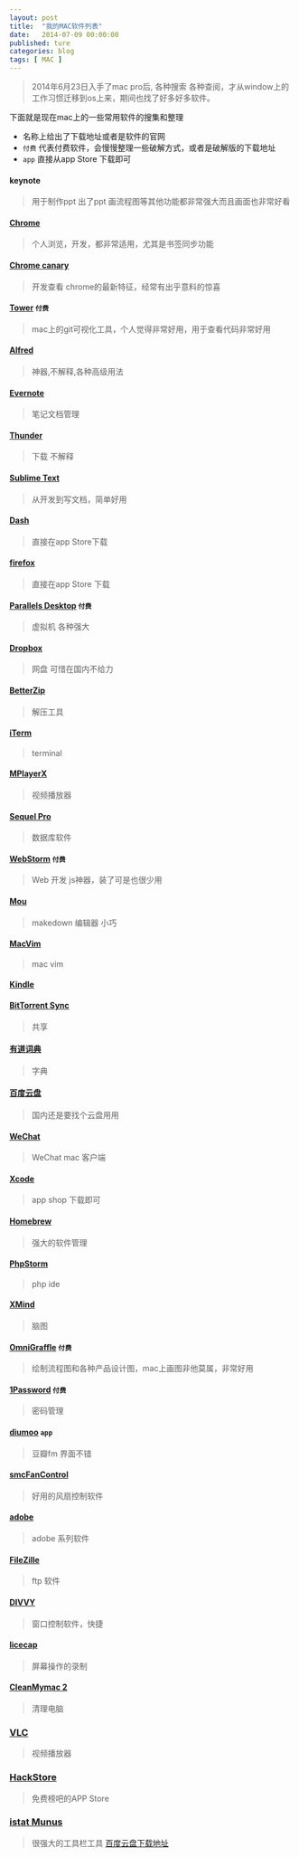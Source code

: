 ```yaml
---
layout: post
title:  "我的MAC软件列表"
date:   2014-07-09 00:00:00
published: ture
categories: blog
tags: [ MAC ]
---
```


> 2014年6月23日入手了mac pro后, 各种搜索 各种查阅，才从window上的工作习惯迁移到os上来，期间也找了好多好多软件。

下面就是现在mac上的一些常用软件的搜集和整理

- 名称上给出了下载地址或者是软件的官网
- `付费` 代表付费软件，会慢慢整理一些破解方式，或者是破解版的下载地址
- `app` 直接从app Store 下载即可

#### keynote
> 用于制作ppt 出了ppt 画流程图等其他功能都非常强大而且画面也非常好看

#### [Chrome](http://www.google.cn/chrome/)
> 个人浏览，开发，都非常适用，尤其是书签同步功能

#### [Chrome canary](https://www.google.com/intl/en/chrome/browser/canary.html)
> 开发查看 chrome的最新特征，经常有出乎意料的惊喜

#### [Tower](http://www.git-tower.com/) `付费`
> mac上的git可视化工具，个人觉得非常好用，用于查看代码非常好用

#### [Alfred](http://www.alfredapp.com/)
> 神器,不解释,各种高级用法

#### [Evernote](https://www.yinxiang.com/?from=evernote)
> 笔记文档管理

#### [Thunder](http://dl.xunlei.com/)
> 下载 不解释

#### [Sublime Text](http://www.sublimetext.com/)
> 从开发到写文档，简单好用

#### [Dash]()
> 直接在app Store下载

#### [firefox]()
> 直接在app Store 下载

#### [Parallels Desktop](http://www.parallels.com/cn/)  `付费`
> 虚拟机 各种强大

#### [Dropbox](http://www.getdropbox.com/)
> 网盘 可惜在国内不给力

#### [BetterZip]()
> 解压工具

#### [iTerm](http://iterm2.com/)
> terminal

#### [MPlayerX]()
> 视频播放器

#### [Sequel Pro](http://www.sequelpro.com/)
> 数据库软件

#### [WebStorm](http://www.jetbrains.com/webstorm/) `付费`
> Web 开发 js神器，装了可是也很少用

#### [Mou](http://www.mouapp.com/)
> makedown 编辑器 小巧

#### [MacVim](http://canx.me/tag/macvim/)
> mac vim

#### [Kindle]()

#### [BitTorrent Sync](http://www.bittorrent.com/sync/)
> 共享

#### [有道词典]()
> 字典

#### [百度云盘](http://pan.baidu.com)
> 国内还是要找个云盘用用

#### [WeChat](http://weixin.qq.com/cgi-bin/readtemplate?t=mac&lang=zh_CN)
> WeChat mac 客户端

#### [Xcode](https://developer.apple.com/xcode/)
> app shop 下载即可

#### [Homebrew](http://brew.sh/)
> 强大的软件管理

#### [PhpStorm](http://www.jetbrains.com/phpstorm/)
> php ide

#### [XMind](http://www.xmind.net/)
> 脑图

#### [OmniGraffle](http://www.omnigroup.com/omnigraffle/) `付费`
> 绘制流程图和各种产品设计图，mac上画图非他莫属，非常好用

#### [1Password](https://agilebits.com/onepassword) `付费`
> 密码管理

#### [diumoo]() `app`
> 豆瓣fm 界面不错 

#### [smcFanControl](http://smcfancontrol.en.softonic.com/mac)
> 好用的风扇控制软件

#### [adobe]()
> adobe 系列软件

#### [FileZille]()
> ftp 软件

#### [DIVVY](http://mizage.com/divvy/)
> 窗口控制软件，快捷

#### [licecap](http://www.cockos.com/licecap/)
> 屏幕操作的录制

#### [CleanMymac 2]()
> 清理电脑

### [VLC]()
> 视频播放器

### [HackStore]()
> 免费榜吧的APP Store

### [istat Munus]()
> 很强大的工具栏工具 [百度云盘下载地址](http://pan.baidu.com/s/1gdnG2pt)
 


